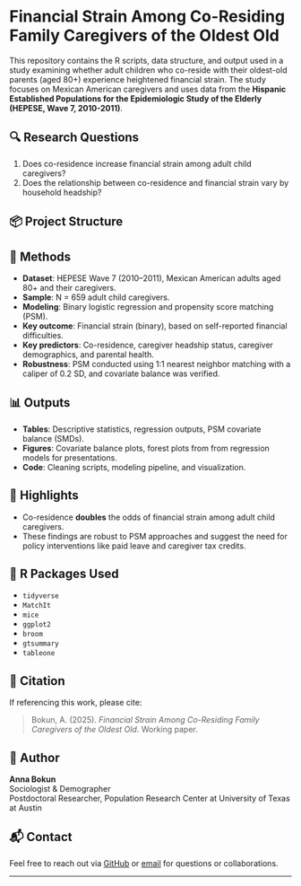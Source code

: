 # Financial Strain Among Co-Residing Family Caregivers of the Oldest Old

This repository contains the R scripts, data structure, and output used in a study examining whether adult children who co-reside with their oldest-old parents (aged 80+) experience heightened financial strain. 
The study focuses on Mexican American caregivers and uses data from the **Hispanic Established Populations for the Epidemiologic Study of the Elderly (HEPESE, Wave 7, 2010-2011)**.

## 🔍 Research Questions

1. Does co-residence increase financial strain among adult child caregivers?
2. Does the relationship between co-residence and financial strain vary by household headship?

## 📦 Project Structure


## 🧠 Methods

- **Dataset**: HEPESE Wave 7 (2010–2011), Mexican American adults aged 80+ and their caregivers.
- **Sample**: N = 659 adult child caregivers.
- **Modeling**: Binary logistic regression and propensity score matching (PSM).
- **Key outcome**: Financial strain (binary), based on self-reported financial difficulties.
- **Key predictors**: Co-residence, caregiver headship status, caregiver demographics, and parental health.
- **Robustness**: PSM conducted using 1:1 nearest neighbor matching with a caliper of 0.2 SD, and covariate balance was verified.

## 📊 Outputs

- **Tables**: Descriptive statistics, regression outputs, PSM covariate balance (SMDs).
- **Figures**: Covariate balance plots, forest plots from from regression models for presentations.
- **Code**: Cleaning scripts, modeling pipeline, and visualization.

## 📌 Highlights

- Co-residence **doubles** the odds of financial strain among adult child caregivers.
- These findings are robust to PSM approaches and suggest the need for policy interventions like paid leave and caregiver tax credits.

## 🔧 R Packages Used

- `tidyverse`
- `MatchIt`
- `mice`
- `ggplot2`
- `broom`
- `gtsummary`
- `tableone`

## 📄 Citation

If referencing this work, please cite:

> Bokun, A. (2025). *Financial Strain Among Co-Residing Family Caregivers of the Oldest Old*. Working paper.

## 📝 Author

**Anna Bokun**  
Sociologist & Demographer  
Postdoctoral Researcher, Population Research Center at University of Texas at Austin

## 📬 Contact

Feel free to reach out via [GitHub](https://github.com/annabokun) or [email](mailto:anna.bokun@austin.utexas.edu) for questions or collaborations.

---

